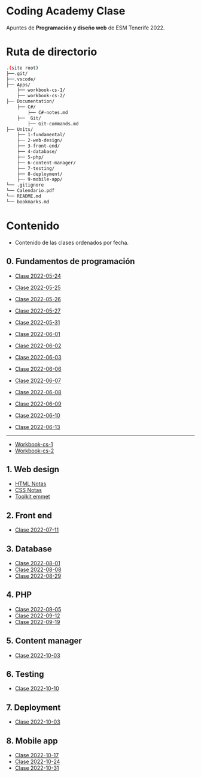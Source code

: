 # Coding Academy Clase
Apuntes de **Programación y diseño web** de ESM Tenerife 2022.

# Ruta de directorio
```sh
.(site root)
├──.git/
├──.vscode/
├── Apps/
    ├── workbook-cs-1/
    ├── workbook-cs-2/
├── Documentation/
    ├── C#/
        ├── C#-notes.md
    ├──  Git/
        ├── Git-commands.md
├── Units/
    ├── 1-fundamental/
    ├── 2-web-design/
    ├── 3-front-end/
    ├── 4-database/
    ├── 5-php/
    ├── 6-content-manager/
    ├── 7-testing/
    ├── 8-deployment/
    ├── 9-mobile-app/
└── .gitignore
└── Calendario.pdf
└── README.md
└── bookmarks.md
```

# Contenido
- Contenido de las clases ordenados por fecha.

## 0. Fundamentos de programación
- [Clase 2022-05-24](Units/0-fundamental/clase-2022-05-24.cs)
- [Clase 2022-05-25](Units/0-fundamental/clase-2022-05-25.cs)
- [Clase 2022-05-26](Units/0-fundamental/clase-2022-05-26.cs)
- [Clase 2022-05-27](Units/0-fundamental/clase-2022-05-27.cs)

- [Clase 2022-05-31](Units/0-fundamental/clase-2022-05-31.cs)
- [Clase 2022-06-01](Units/0-fundamental/clase-2022-06-01.cs)
- [Clase 2022-06-02](Units/0-fundamental/clase-2022-06-02.cs)
- [Clase 2022-06-03](Units/0-fundamental/clase-2022-06-03.cs)

- [Clase 2022-06-06](Units/0-fundamental/clase-2022-06-06.cs)
- [Clase 2022-06-07](Units/0-fundamental/clase-2022-06-07.cs)
- [Clase 2022-06-08](Units/0-fundamental/clase-2022-06-08.cs)
- [Clase 2022-06-09](Units/0-fundamental/clase-2022-06-09.cs)
- [Clase 2022-06-10](Units/0-fundamental/clase-2022-06-10.cs)
- [Clase 2022-06-13](Units/0-fundamental/clase-2022-06-13.cs)
---
- [Workbook-cs-1](Units/0-fundamental/workbook-cs-1/workbook-cs-1.md)
- [Workbook-cs-2](Units/0-fundamental/workbook-cs-2/workbook-cs-2.md)

## 1. Web design
- [HTML Notas](Units/1-web-design/notes/html-notes.md)
- [CSS Notas](Units/1-web-design/notes/css-notes.md)
- [Toolkit emmet](Units/1-web-design/notes/Toolkit-emmet.md)

## 2. Front end
- [Clase 2022-07-11](Units/2-front-end/notes-front-end.md)

## 3. Database
- [Clase 2022-08-01](Units/3-database/clase-2022-08-01.md)
- [Clase 2022-08-08](Units/3-database/clase-2022-08-08.md)
- [Clase 2022-08-29](Units/3-database/clase-2022-08-29.md)

## 4. PHP
- [Clase 2022-09-05](Units/4-php/clase-2022-09-05.md)
- [Clase 2022-09-12](Units/4-php/clase-2022-09-12.md)
- [Clase 2022-09-19](Units/4-php/clase-2022-09-26.md)

## 5. Content manager
- [Clase 2022-10-03](Units/5-content-manager/clase-2022-10-03.md)

## 6. Testing
- [Clase 2022-10-10](Units/6-testing/clase-2022-10-10.md)

## 7. Deployment
- [Clase 2022-10-03](Units/7-deployment/clase-2022-10-03.md)

## 8. Mobile app
- [Clase 2022-10-17](Units/8-mobile-app/clase-2022-10-17.md)
- [Clase 2022-10-24](Units/8-mobile-app/clase-2022-10-24.md)
- [Clase 2022-10-31](Units/8-mobile-app/clase-2022-10-31.md)

